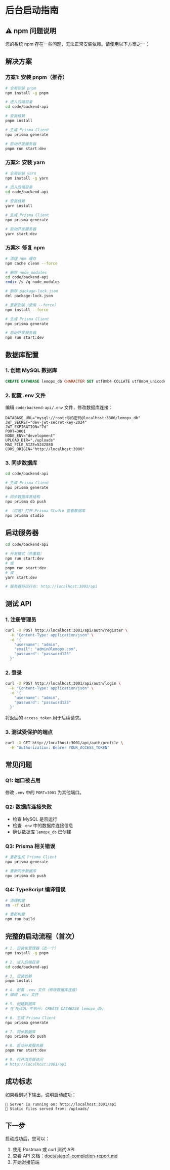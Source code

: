 # 后台启动指南

## ⚠️ npm 问题说明

您的系统 npm 存在一些问题，无法正常安装依赖。请使用以下方案之一：

## 解决方案

### 方案1: 安装 pnpm（推荐）

```bash
# 全局安装 pnpm
npm install -g pnpm

# 进入后端目录
cd code/backend-api

# 安装依赖
pnpm install

# 生成 Prisma Client
npx prisma generate

# 启动开发服务器
pnpm run start:dev
```

### 方案2: 安装 yarn

```bash
# 全局安装 yarn
npm install -g yarn

# 进入后端目录
cd code/backend-api

# 安装依赖
yarn install

# 生成 Prisma Client
npx prisma generate

# 启动开发服务器
yarn start:dev
```

### 方案3: 修复 npm

```bash
# 清理 npm 缓存
npm cache clean --force

# 删除 node_modules
cd code/backend-api
rmdir /s /q node_modules

# 删除 package-lock.json
del package-lock.json

# 重新安装（使用 --force）
npm install --force

# 生成 Prisma Client
npx prisma generate

# 启动开发服务器
npm run start:dev
```

## 数据库配置

### 1. 创建 MySQL 数据库

```sql
CREATE DATABASE lemopx_db CHARACTER SET utf8mb4 COLLATE utf8mb4_unicode_ci;
```

### 2. 配置 .env 文件

编辑 `code/backend-api/.env` 文件，修改数据库连接：

```env
DATABASE_URL="mysql://root:你的密码@localhost:3306/lemopx_db"
JWT_SECRET="dev-jwt-secret-key-2024"
JWT_EXPIRATION="7d"
PORT=3001
NODE_ENV="development"
UPLOAD_DIR="./uploads"
MAX_FILE_SIZE=5242880
CORS_ORIGIN="http://localhost:3000"
```

### 3. 同步数据库

```bash
cd code/backend-api

# 生成 Prisma Client
npx prisma generate

# 同步数据库表结构
npx prisma db push

# （可选）打开 Prisma Studio 查看数据库
npx prisma studio
```

## 启动服务器

```bash
cd code/backend-api

# 开发模式（热重载）
npm run start:dev
# 或
pnpm run start:dev
# 或
yarn start:dev

# 服务器将运行在: http://localhost:3001/api
```

## 测试 API

### 1. 注册管理员

```bash
curl -X POST http://localhost:3001/api/auth/register \
  -H "Content-Type: application/json" \
  -d '{
    "username": "admin",
    "email": "admin@lemopx.com",
    "password": "password123"
  }'
```

### 2. 登录

```bash
curl -X POST http://localhost:3001/api/auth/login \
  -H "Content-Type: application/json" \
  -d '{
    "username": "admin",
    "password": "password123"
  }'
```

将返回的 `access_token` 用于后续请求。

### 3. 测试受保护的端点

```bash
curl -X GET http://localhost:3001/api/auth/profile \
  -H "Authorization: Bearer YOUR_ACCESS_TOKEN"
```

## 常见问题

### Q1: 端口被占用

修改 `.env` 中的 `PORT=3001` 为其他端口。

### Q2: 数据库连接失败

- 检查 MySQL 是否运行
- 检查 `.env` 中的数据库连接信息
- 确认数据库 `lemopx_db` 已创建

### Q3: Prisma 相关错误

```bash
# 重新生成 Prisma Client
npx prisma generate

# 重新同步数据库
npx prisma db push
```

### Q4: TypeScript 编译错误

```bash
# 清理构建
rm -rf dist

# 重新构建
npm run build
```

## 完整的启动流程（首次）

```bash
# 1. 安装包管理器（选一个）
npm install -g pnpm

# 2. 进入后端目录
cd code/backend-api

# 3. 安装依赖
pnpm install

# 4. 配置 .env 文件（修改数据库连接）
# 编辑 .env 文件

# 5. 创建数据库
# 在 MySQL 中执行: CREATE DATABASE lemopx_db;

# 6. 生成 Prisma Client
npx prisma generate

# 7. 同步数据库
npx prisma db push

# 8. 启动开发服务器
pnpm run start:dev

# 9. 打开浏览器访问
# http://localhost:3001/api
```

## 成功标志

如果看到以下输出，说明启动成功：

```
🚀 Server is running on: http://localhost:3001/api
📁 Static files served from: /uploads/
```

## 下一步

启动成功后，您可以：
1. 使用 Postman 或 curl 测试 API
2. 查看 API 文档：[docs/stage1-completion-report.md](../../docs/stage1-completion-report.md)
3. 开始对接前端
